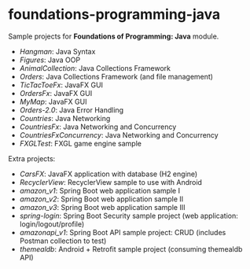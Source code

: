 # foundations-programming-java
Sample projects for **Foundations of Programming: Java** module.

- _Hangman_: Java Syntax
- _Figures_: Java OOP
- _AnimalCollection_: Java Collections Framework
- _Orders_: Java Collections Framework (and file management)
- _TicTacToeFx_: JavaFX GUI
- _OrdersFx_: JavaFX GUI
- _MyMap_: JavaFX GUI
- _Orders-2.0_: Java Error Handling
- _Countries_: Java Networking
- _CountriesFx_: Java Networking and Concurrency
- _CountriesFxConcurrency_: Java Networking and Concurrency
- _FXGLTest_: FXGL game engine sample

Extra projects:

- _CarsFX_: JavaFX application with database (H2 engine)
- _RecyclerView_: RecyclerView sample to use with Android
- _amazon\_v1_: Spring Boot web application sample I
- _amazon\_v2_: Spring Boot web application sample II
- _amazon\_v3_: Spring Boot web application sample III
- _spring-login_: Spring Boot Security sample project (web application: login/logout/profile)
- _amazonapi\_v1_: Spring Boot API sample project: CRUD (includes Postman collection to test)
- _themealdb_: Android + Retrofit sample project (consuming themealdb API)
